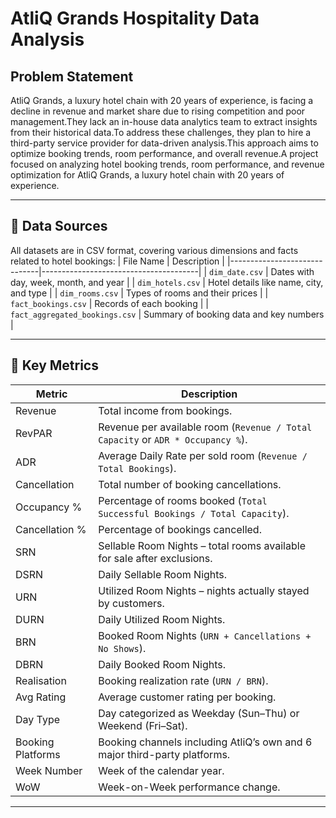 # AtliQ Grands Hospitality Data Analysis

## Problem Statement
AtliQ Grands, a luxury hotel chain with 20 years of experience, is facing a decline in revenue and market share due to rising competition and poor management.They lack an in-house data analytics team to extract insights from their historical data.To address these challenges, they plan to hire a third-party service provider for data-driven analysis.This approach aims to optimize booking trends, room performance, and overall revenue.A project focused on analyzing hotel booking trends, room performance, and revenue optimization for AtliQ Grands, a luxury hotel chain with 20 years of experience.

---

## 📁 Data Sources

All datasets are in CSV format, covering various dimensions and facts related to hotel bookings:
| File Name                    | Description                             |
|------------------------------|---------------------------------------|
| `dim_date.csv`               | Dates with day, week, month, and year |
| `dim_hotels.csv`             | Hotel details like name, city, and type |
| `dim_rooms.csv`              | Types of rooms and their prices        |
| `fact_bookings.csv`          | Records of each booking                 |
| `fact_aggregated_bookings.csv` | Summary of booking data and key numbers |


---
## 📌 Key Metrics

| Metric           | Description                                                                                  |
|------------------|----------------------------------------------------------------------------------------------|
| Revenue          | Total income from bookings.                                                                  |
| RevPAR           | Revenue per available room (`Revenue / Total Capacity` or `ADR * Occupancy %`).              |
| ADR              | Average Daily Rate per sold room (`Revenue / Total Bookings`).                               |
| Cancellation     | Total number of booking cancellations.                                                      |
| Occupancy %      | Percentage of rooms booked (`Total Successful Bookings / Total Capacity`).                    |
| Cancellation %   | Percentage of bookings cancelled.                                                           |
| SRN              | Sellable Room Nights – total rooms available for sale after exclusions.                      |
| DSRN             | Daily Sellable Room Nights.                                                                  |
| URN              | Utilized Room Nights – nights actually stayed by customers.                                 |
| DURN             | Daily Utilized Room Nights.                                                                  |
| BRN              | Booked Room Nights (`URN + Cancellations + No Shows`).                                      |
| DBRN             | Daily Booked Room Nights.                                                                    |
| Realisation      | Booking realization rate (`URN / BRN`).                                                     |
| Avg Rating       | Average customer rating per booking.                                                        |
| Day Type         | Day categorized as Weekday (Sun–Thu) or Weekend (Fri–Sat).                                  |
| Booking Platforms| Booking channels including AtliQ’s own and 6 major third-party platforms.                    |
| Week Number      | Week of the calendar year.                                                                   |
| WoW              | Week-on-Week performance change.                                                            |

---

